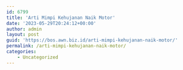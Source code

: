 ```yaml
---
id: 6799
title: 'Arti Mimpi Kehujanan Naik Motor'
date: '2023-05-29T20:24:12+00:00'
author: admin
layout: post
guid: 'https://bos.awn.biz.id/arti-mimpi-kehujanan-naik-motor/'
permalink: /arti-mimpi-kehujanan-naik-motor/
categories:
    - Uncategorized
---
```


